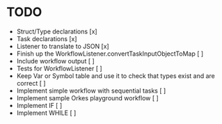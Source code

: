 # TODO
* Struct/Type declarations [x]
* Task declarations [x]
* Listener to translate to JSON [x]
* Finish up the WorkflowListener.convertTaskInputObjectToMap [ ]
* Include workflow output [ ]
* Tests for WorkflowListener [ ]
* Keep Var or Symbol table and use it to check that types exist and are correct [ ]
* Implement simple workflow with sequential tasks [ ]
* Implement sample Orkes playground workflow [ ]
* Implement IF [ ]
* Implement WHILE [ ]

